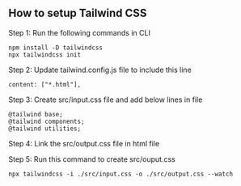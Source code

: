 ## How to setup Tailwind CSS

Step 1: Run the following commands in CLI
```
npm install -D tailwindcss
npx tailwindcss init
```

Step 2: Update tailwind.config.js file to include this line
```
content: ["*.html"],
```

Step 3: Create src/input.css file and add below lines in file
```
@tailwind base;
@tailwind components;
@tailwind utilities;
```

Step 4: Link the src/output.css file in html file

Step 5: Run this command to create src/ouput.css
```
npx tailwindcss -i ./src/input.css -o ./src/output.css --watch
```

